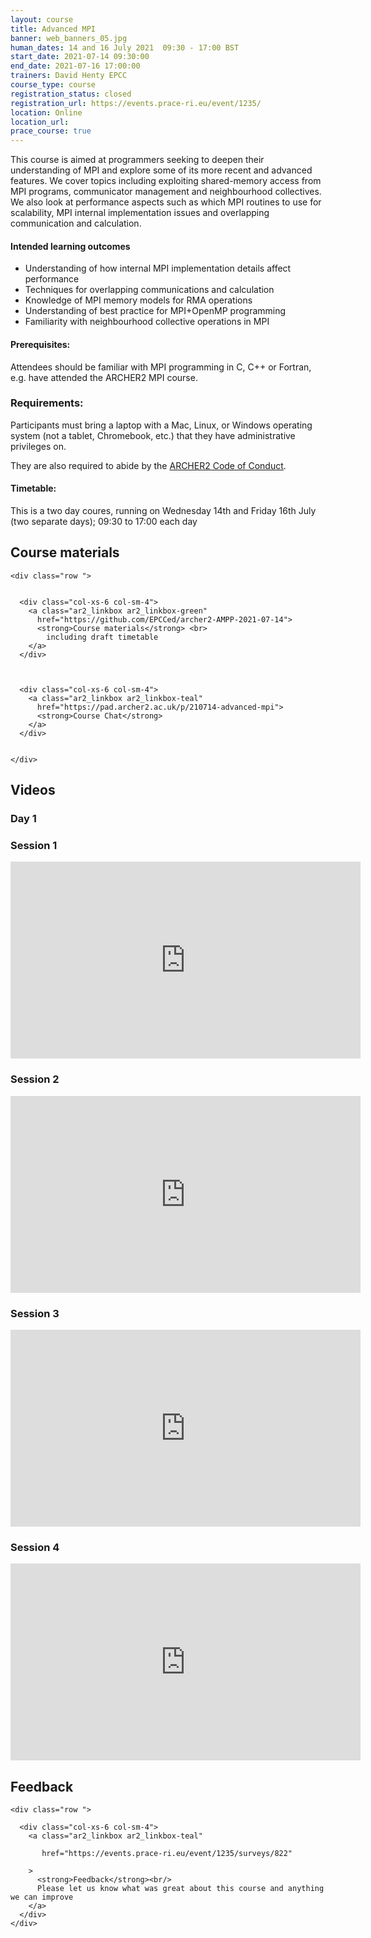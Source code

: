 ```yaml
---
layout: course
title: Advanced MPI
banner: web_banners_05.jpg 
human_dates: 14 and 16 July 2021  09:30 - 17:00 BST
start_date: 2021-07-14 09:30:00
end_date: 2021-07-16 17:00:00
trainers: David Henty EPCC
course_type: course
registration_status: closed
registration_url: https://events.prace-ri.eu/event/1235/  
location: Online
location_url:
prace_course: true
---
```


This course is aimed at programmers seeking to deepen their understanding of MPI and explore some of its more recent and advanced features. We cover topics including exploiting shared-memory access from MPI programs, communicator management and neighbourhood collectives. We also look at performance aspects such as which MPI routines to use for scalability, MPI internal implementation issues and overlapping communication and calculation.

#### Intended learning outcomes

- Understanding of how internal MPI implementation details affect performance
- Techniques for overlapping communications and calculation
- Knowledge of MPI memory models for RMA operations
- Understanding of best practice for MPI+OpenMP programming
- Familiarity with neighbourhood collective operations in MPI

#### Prerequisites:

Attendees should be familiar with MPI programming in C, C++ or Fortran, e.g. have attended the ARCHER2 MPI course.



### Requirements:

Participants must bring a laptop with a Mac, Linux, or Windows operating system (not a tablet, Chromebook, etc.) that they have administrative privileges on.

They are also required to abide by the [ARCHER2  Code of Conduct](../../../about/policies/code-of-conduct.html). 


#### Timetable:

This is a two day coures, running on Wednesday 14th and Friday 16th July (two separate days); 
09:30 to 17:00 each day


<section id="service">



<h2><a name="materials">Course materials</a></h2>



    <div class="row ">	

 		
      <div class="col-xs-6 col-sm-4">
        <a class="ar2_linkbox ar2_linkbox-green" 
          href="https://github.com/EPCCed/archer2-AMPP-2021-07-14">
          <strong>Course materials</strong> <br>
			including draft timetable        
        </a>
      </div>


 
      <div class="col-xs-6 col-sm-4">
        <a class="ar2_linkbox ar2_linkbox-teal" 
          href="https://pad.archer2.ac.uk/p/210714-advanced-mpi">
          <strong>Course Chat</strong>       
        </a>
      </div>
		

 	</div>
		
		
					


		
<h2><a name="videos">Videos</a></h2>

<h3>Day 1</h3>


<h3>Session 1</h3>

<div>
	<iframe title="Video" width="560" height="315" src="https://www.youtube.com/embed/L2dFICmL470" frameborder="0" allow="accelerometer; autoplay; encrypted-media; gyroscope; picture-in-picture" allowfullscreen></iframe>
</div>


<h3>Session 2</h3>

<div>
	<iframe title="Video" width="560" height="315" src="https://www.youtube.com/embed/aAeN6W6WKq8" frameborder="0" allow="accelerometer; autoplay; encrypted-media; gyroscope; picture-in-picture" allowfullscreen></iframe>
</div>


<h3>Session 3</h3>

<div>
	<iframe title="Video" width="560" height="315" src="https://www.youtube.com/embed/Pu2q_gji_6c" frameborder="0" allow="accelerometer; autoplay; encrypted-media; gyroscope; picture-in-picture" allowfullscreen></iframe>
</div>


<h3>Session 4</h3>

<div>
	<iframe title="Video" width="560" height="315" src="https://www.youtube.com/embed/-4PFjHYYXCk" frameborder="0" allow="accelerometer; autoplay; encrypted-media; gyroscope; picture-in-picture" allowfullscreen></iframe>
</div>









<h2><a name="feedback">Feedback</a></h2>


    <div class="row ">	

      <div class="col-xs-6 col-sm-4">
        <a class="ar2_linkbox ar2_linkbox-teal" 

		   href="https://events.prace-ri.eu/event/1235/surveys/822"

		>
          <strong>Feedback</strong><br/>
          Please let us know what was great about this course and anything we can improve
        </a>
      </div>
    </div>
		
		

 
</section>


